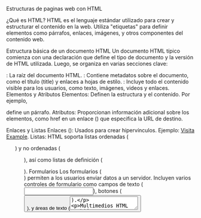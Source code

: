 Estructuras de paginas web con HTML

¿Qué es HTML?
HTML es el lenguaje estándar utilizado para crear y estructurar el contenido en la web. Utiliza "etiquetas" para definir elementos como párrafos, enlaces, imágenes, y otros componentes del contenido web.

Estructura básica de un documento HTML
Un documento HTML típico comienza con una declaración <!DOCTYPE html> que define el tipo de documento y la versión de HTML utilizada. Luego, se organiza en varias secciones clave:

<html>: La raíz del documento HTML.
<head>: Contiene metadatos sobre el documento, como el título (title) y enlaces a hojas de estilo.
<body>: Incluye todo el contenido visible para los usuarios, como texto, imágenes, videos y enlaces.
Elementos y Atributos
Elementos: Definen la estructura y el contenido. Por ejemplo, <p> define un párrafo.
Atributos: Proporcionan información adicional sobre los elementos, como href en un enlace (<a>) que especifica la URL de destino.

Enlaces y Listas
Enlaces (<a>): Usados para crear hipervínculos. Ejemplo: <a href="https://example.com">Visita Example</a>.
Listas: HTML soporta listas ordenadas (<ol>) y no ordenadas (<ul>), así como listas de definición (<dl>).
Formularios
Los formularios (<form>) permiten a los usuarios enviar datos a un servidor. Incluyen varios controles de formulario como campos de texto (<input type="text">), botones (<button>), y áreas de texto (<textarea>).

Multimedios
HTML también soporta elementos multimedia como imágenes (<img>), audio (<audio>) y video (<video>).


# Responde

¿Qué es HTML y por qué lo usamos?

HTML es un lenguaje de marcado que permite a los desarrolladores web estructurar y presentar contenido en la web. A diferencia de los lenguajes de programación que ejecutan lógica y operaciones, HTML se centra en la estructura y presentación del contenido.

¿Cuáles son las 3 partes principales de un elemento HTML?

Las 3 partes principales de un elemento HTML son la etiqueta de apertura, el contenido y la etiqueta de cierre.

Cuando le das información extra a un elemento HTML, se llama atributo. Los atributos proporcionan información adicional sobre el elemento HTML y se incluyen en la etiqueta de apertura del elemento.

¿Qué es un elemento semántico?

Un elemento semántico en HTML es un elemento que no solo define la estructura del contenido sino también su significado. Esto proporciona información tanto a los navegadores como a los desarrolladores sobre el propósito y el tipo de contenido que alberga el elemento, mejorando la accesibilidad y la optimización para motores de búsqueda.